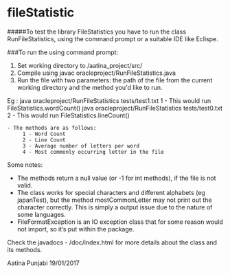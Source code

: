 # fileStatistic
#####To test the library FileStatistics you have to run the class RunFileStatistics, using the command prompt or a suitable IDE like Eclispe. 

###To run the using command prompt: 

1. Set working directory to /aatina_project/src/
2. Compile using javac oracleproject/RunFileStatistics.java
3. Run the file with two parameters: the path of the file from the current working directory and the method you'd like to run.

Eg :	java oracleproject/RunFileStatistics tests/test1.txt 1 - This would run FileStatistics.wordCount()
	java oracleproject/RunFileStatistics tests/test0.txt 2 - This would run FileStatistics.lineCount()

	- The methods are as follows: 
		 1 - Word Count
 		 2 - Line Count
 		 3 - Average number of letters per word
	 	 4 - Most commonly occurring letter in the file

  Some notes:
  - The methods return a null value (or -1 for int methods), if the file is not valid.
  - The class works for special characters and different alphabets (eg japanTest), but the method mostCommonLetter may not print out the character correctly. This is simply a output issue due to the nature of some languages.
  - FileFormatException is an IO exception class that for some reason would not import, so it’s put within the package.

Check the javadocs - /doc/index.html for more details about the class and its methods.

Aatina Punjabi
19/01/2017

